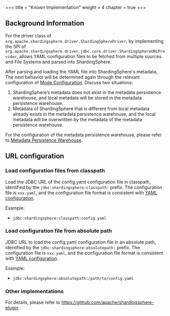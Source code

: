 +++
title = "Known Implementation"
weight = 4
chapter = true
+++

## Background Information

For the driver class of `org.apache.shardingsphere.driver.ShardingSphereDriver`,
by implementing the SPI of `org.apache.shardingsphere.driver.jdbc.core.driver.ShardingSphereURLProvider`,
allows YAML configuration files to be fetched from multiple sources and File Systems and parsed into ShardingSphere.

After parsing and loading the YAML file into ShardingSphere's metadata,
The next behavior will be determined again through the relevant configuration of [Mode Configuration](../../../java-api/mode.cn.md). Discuss two situations:
1. ShardingSphere’s metadata does not exist in the metadata persistence warehouse, and local metadata will be stored in the metadata persistence warehouse.
2. Metadata of ShardingSphere that is different from local metadata already exists in the metadata persistence warehouse, and the local metadata will be overwritten by the metadata of the metadata persistence warehouse.

For the configuration of the metadata persistence warehouse, please refer to [Metadata Persistence Warehouse](../../../../common-config/builtin-algorithm/metadata-repository.cn.md).

## URL configuration

### Load configuration files from classpath
Load the JDBC URL of the config.yaml configuration file in classpath, identified by the `jdbc:shardingsphere:classpath:` prefix.
The configuration file is `xxx.yaml`, and the configuration file format is consistent with [YAML configuration](../../../yaml-config).

Example:
- `jdbc:shardingsphere:classpath:config.yaml`

### Load configuration file from absolute path
JDBC URL to load the config.yaml configuration file in an absolute path, identified by the `jdbc:shardingsphere:absolutepath:` prefix.
The configuration file is `xxx.yaml`, and the configuration file format is consistent with [YAML configuration](../../../yaml-config).

Example:
- `jdbc:shardingsphere:absolutepath:/path/to/config.yaml`

### Other implementations
For details, please refer to https://github.com/apache/shardingsphere-plugin .
